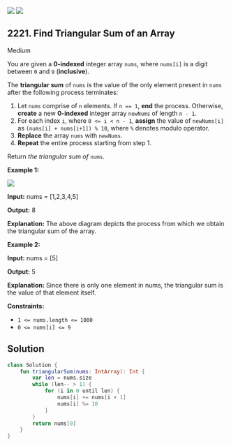[![](https://img.shields.io/github/stars/javadev/LeetCode-in-Kotlin?label=Stars&style=flat-square)](https://github.com/javadev/LeetCode-in-Kotlin)
[![](https://img.shields.io/github/forks/javadev/LeetCode-in-Kotlin?label=Fork%20me%20on%20GitHub%20&style=flat-square)](https://github.com/javadev/LeetCode-in-Kotlin/fork)

## 2221\. Find Triangular Sum of an Array

Medium

You are given a **0-indexed** integer array `nums`, where `nums[i]` is a digit between `0` and `9` (**inclusive**).

The **triangular sum** of `nums` is the value of the only element present in `nums` after the following process terminates:

1.  Let `nums` comprise of `n` elements. If `n == 1`, **end** the process. Otherwise, **create** a new **0-indexed** integer array `newNums` of length `n - 1`.
2.  For each index `i`, where `0 <= i < n - 1`, **assign** the value of `newNums[i]` as `(nums[i] + nums[i+1]) % 10`, where `%` denotes modulo operator.
3.  **Replace** the array `nums` with `newNums`.
4.  **Repeat** the entire process starting from step 1.

Return _the triangular sum of_ `nums`.

**Example 1:**

![](https://assets.leetcode.com/uploads/2022/02/22/ex1drawio.png)

**Input:** nums = [1,2,3,4,5]

**Output:** 8

**Explanation:** The above diagram depicts the process from which we obtain the triangular sum of the array.

**Example 2:**

**Input:** nums = [5]

**Output:** 5

**Explanation:** Since there is only one element in nums, the triangular sum is the value of that element itself.

**Constraints:**

*   `1 <= nums.length <= 1000`
*   `0 <= nums[i] <= 9`

## Solution

```kotlin
class Solution {
    fun triangularSum(nums: IntArray): Int {
        var len = nums.size
        while (len-- > 1) {
            for (i in 0 until len) {
                nums[i] += nums[i + 1]
                nums[i] %= 10
            }
        }
        return nums[0]
    }
}
```